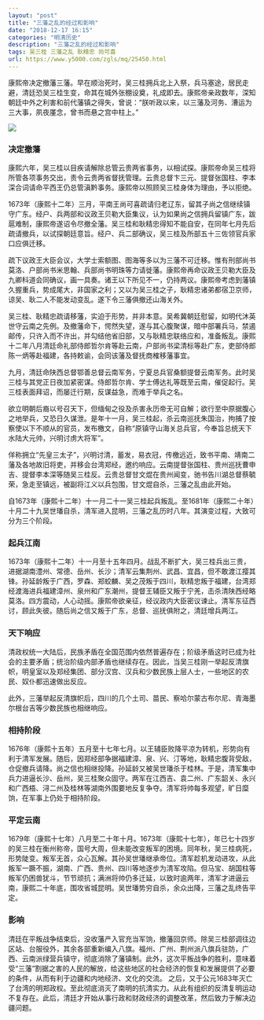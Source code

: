 ```yaml
---
layout: "post"
title: "三藩之乱的经过和影响"
date: "2018-12-17 16:15"
categories: "明清历史"
description: "三藩之乱的经过和影响"
tags: 吴三桂 三藩之乱 耿精忠 尚可喜
url: https://www.y5000.com/zgls/mq/25450.html
---
```






康熙帝决定撤藩三藩。早在顺治死时，吴三桂拥兵北上入祭，兵马塞途，居民走避，清廷恐吴三桂生变，命其在城外张棚设奠，礼成即去。康熙帝亲政数年，深知朝廷中外之利害和前代藩镇之得失，曾说：“朕听政以来，以三藩及河务、漕运为三大事，夙夜厪念，曾书而悬之宫中柱上。”

![](https://img.y5000.com/uploads/allimg/170912/8-1F912110251N0.jpg)

###  决定撤藩

康熙六年，吴三桂以目疾请解除总管云贵两省事务，以相试探。康熙帝命吴三桂将所管各项事务交出，责令云贵两省督抚管理。云贵总督卞三元、提督张国柱、李本深合词请命平西王仍总管滇黔事务。康熙帝以照顾吴三桂身体为理由，予以拒绝。

1673年（康熙十二年）三月，平南王尚可喜疏请归老辽东，留其子尚之信继续镇守广东。经户、兵两部和议政王贝勒大臣集议，认为如果尚之信拥兵留镇广东，跋扈难制，康熙帝遂诏令尽撤全藩。吴三桂和耿精忠得知不能自安，在同年七月先后疏请撤兵，以试探朝廷意旨。经户、兵二部确议，吴三桂及所部五十三佐领官兵家口应俱迁移。

疏下议政王大臣会议，大学士索额图、图海等多以为三藩不可迁移。惟有刑部尚书莫洛、户部尚书米思翰、兵部尚书明珠等力请徙藩。康熙帝再命议政王贝勒大臣及九卿科道会同确议，画一具奏。诸王以下所见不一，仍持两议。康熙帝考虑到藩镇久握重兵，势成尾大，非国家之利；又以为吴三桂之子，耿精忠诸弟都宿卫京师，谅吴、耿二人不能发动变乱。遂下令三藩俱撤还山海关外。

吴三桂、耿精忠疏请移藩，实迫于形势，并非本意。吴希冀朝廷慰留，如明代沐英世守云南之先例。及撤藩命下，愕然失望，遂与其心腹聚谋，暗中部署兵马，禁遏邮传，只许入而不许出，并勾结他省旧部，又与耿精忠联络应和，准备叛乱。康熙十二年八月清廷命礼部侍郎哲尔肯等赴云南，户部尚书梁清标等赴广东，吏部侍郎陈一炳等赴福建，各持敕谕，会同该藩及督抚商榷移藩事宜。

九月，清廷命陕西总督鄂善总督云南军务，宁夏总兵官桑额提督云南军务。此时吴三桂与其党正日夜加紧密谋。侍郎哲尔肯、学士傅达礼等既至云南，催促起行。吴三桂表面拜诏，而屡迁行期，反谋益急，而难于举兵之名。

欲立明朝后裔以号召天下，但缅甸之役及杀害永历帝无可自解；欲行至中原据腹心之地举兵，又恐日久谋泄。是年十一月，吴三桂起，杀云南巡抚朱国治，拘捕了按察使以下不顺从的官员，发布檄文，自称“原镇守山海关总兵官，今奉旨总统天下水陆大元帅，兴明讨虏大将军”。

佯称拥立“先皇三太子”，兴明讨清，蓄发，易衣冠，传檄远近，致书平南、靖南二藩及各地故旧将吏，并移会台湾郑经，邀约响应。云南提督张国柱、贵州巡抚曹申吉、提督李本深等随吴三桂反。云贵总督甘文焜在贵州闻变，驰书告川湖总督蔡毓荣，急走至镇远，被副将江义以兵包围，甘文焜自杀，三藩之乱由此开始。

自1673年（康熙十二年）十一月二十一吴三桂起兵叛乱。至1681年（康熙二十年）十月二十九吴世璠自杀，清军进入昆明，三藩之乱历时八年。其演变过程，大致可分为三个阶段。

###  起兵江南

1673年（康熙十二年）十一月至十五年四月。战乱不断扩大，吴三桂兵出三贵，进据湖南澧州、常德、岳州、长沙；清军云集荆州、武昌、宜昌，但不敢渡江撄其锋。孙延龄叛于广西，罗森、郑蛟麟、吴之茂叛于四川，耿精忠叛于福建，台湾郑经渡海进兵福建漳州、泉州和广东潮州，提督王辅臣又叛于宁羌，击杀清陕西经略莫洛。四方震动，人心动摇。康熙帝欲亲征，经议政内大臣密议谏止。清军东征西讨，顾此失彼。随后尚之信又叛于广东，总督、巡抚俱附之，清廷增兵两江。

###  天下响应

清政权统一大陆后，民族矛盾在全国范围内依然普遍存在；阶级矛盾这时已成为社会的主要矛盾；统治阶级内部矛盾也继续存在。因此，当吴三桂刚一举起反清旗帜，明皇室以及郑经集团、部分汉宫、汉兵和少数民族上层人士，一些地区的农民、奴仆都迅速做出反应。

此外，三藩举起反清旗帜后，四川的几个土司、苗民、察哈尔蒙古布尔尼、青海墨尔根台吉等少数民族也相继响应。

###  相持阶段

1676年（康熙十五年）五月至十七年七月。以王辅臣败降平凉为转机，形势向有利于清军发展。随后，因郑经部争据福建漳、泉、兴、汀等地，耿精忠腹背受敌，仓促撤兵请降。尚之信也相继投降。孙延龄又被吴世璠杀于桂林。于是，清军集中兵力进逼长沙、岳州，吴三桂聚众固守。两军在江西吉、袁二州、广东韶关、永兴和广西梧、浔二州及桂林等湖南外围要地反复争夺。清军将帅每多观望，旷日糜饷，在军事上仍处于相持阶段。

###  平定云南

1679年（康熙十七年）八月至二十年十月。1673年（康熙十七年），年已七十四岁的吴三桂在衡州称帝，国号大周，但未能改变叛军的困境。同年秋，吴三桂病死，形势陡变。叛军无首，众心瓦解。其孙吴世璠继承帝位。清军趁机发动进攻，从此叛军一蹶不振，湖南、广西、贵州、四川等地逐步为清军攻陷。但马宝、胡国柱等叛军仍困兽犹斗，节节顽抗；满洲将帅仍多迁延，以致时逾两年，清军才进逼云南，康熙二十年底，围攻省城昆明。吴世璠势穷自杀，余众出降，三藩之乱终告平定。

###  影响

清廷在平叛战争结束后，没收藩产入官充当军饷，撤藩回京师。除吴三桂部调往边区站、台服役外，其余各部重新编入八旗。福州、广州、荆州派八旗兵驻防，广西、云南派绿营兵镇守，彻底消除了藩镇制。此外，这次平叛战争的胜利，意味着受“三藩”割据之害的人民的解放，给这些地区的社会经济的恢复和发展提供了必要的条件，从而有利于边疆和内地经济、文化的交流。
之后，又于公元1683年灭亡了台湾的明郑政权。至此彻底消灭了南明的抗清实力。从此有组织的反清复明运动不复存在。此后，清廷才开始从事行政和财政经济的调整改革，然后致力于解决边疆问题。
